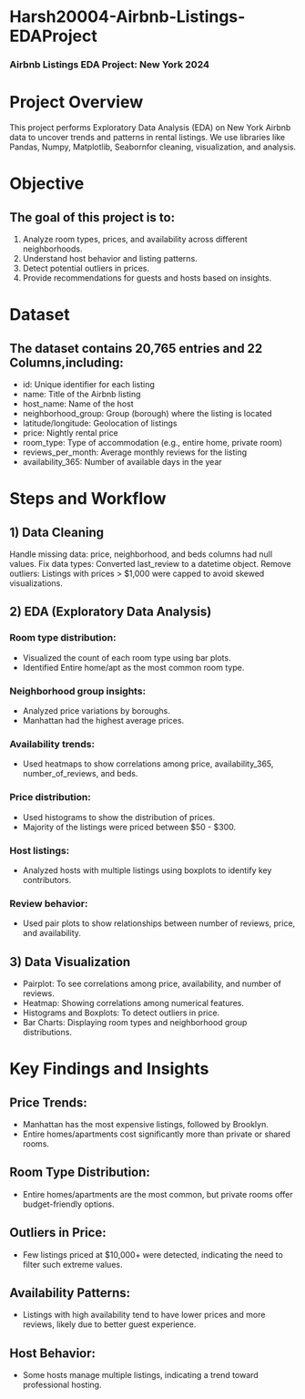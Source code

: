 # Harsh20004-Airbnb-Listings-EDAProject

### Airbnb Listings EDA Project: New York 2024



# Project Overview
This project performs Exploratory Data Analysis (EDA) on New York Airbnb data to uncover trends and patterns in rental listings. We use libraries like Pandas, Numpy, Matplotlib, Seabornfor cleaning, visualization, and analysis.

# Objective
## The goal of this project is to:

1) Analyze room types, prices, and availability across different neighborhoods.
2) Understand host behavior and listing patterns.
3) Detect potential outliers in prices.
4) Provide recommendations for guests and hosts based on insights.

# Dataset
## The dataset contains 20,765 entries and 22 Columns,including:

- id: Unique identifier for each listing
- name: Title of the Airbnb listing
- host_name: Name of the host
- neighborhood_group: Group (borough) where the listing is located
- latitude/longitude: Geolocation of listings
- price: Nightly rental price
- room_type: Type of accommodation (e.g., entire home, private room)
- reviews_per_month: Average monthly reviews for the listing
- availability_365: Number of available days in the year

# Steps and Workflow
## 1) Data Cleaning
Handle missing data: price, neighborhood, and beds columns had null values.
Fix data types: Converted last_review to a datetime object.
Remove outliers: Listings with prices > $1,000 were capped to avoid skewed visualizations.

## 2) EDA (Exploratory Data Analysis)
### Room type distribution:

- Visualized the count of each room type using bar plots.
- Identified Entire home/apt as the most common room type.

### Neighborhood group insights:

- Analyzed price variations by boroughs.
- Manhattan had the highest average prices.

### Availability trends:

- Used heatmaps to show correlations among price, availability_365, number_of_reviews, and beds.

### Price distribution:

- Used histograms to show the distribution of prices.
- Majority of the listings were priced between $50 - $300.

### Host listings:

- Analyzed hosts with multiple listings using boxplots to identify key contributors.

### Review behavior:

- Used pair plots to show relationships between number of reviews, price, and availability.
  
## 3) Data Visualization
- Pairplot: To see correlations among price, availability, and number of reviews.
- Heatmap: Showing correlations among numerical features.
- Histograms and Boxplots: To detect outliers in price.
- Bar Charts: Displaying room types and neighborhood group distributions.

# Key Findings and Insights

## Price Trends:

- Manhattan has the most expensive listings, followed by Brooklyn.
- Entire homes/apartments cost significantly more than private or shared rooms.

## Room Type Distribution:

- Entire homes/apartments are the most common, but private rooms offer budget-friendly options.

## Outliers in Price:

- Few listings priced at $10,000+ were detected, indicating the need to filter such extreme values.

## Availability Patterns:

- Listings with high availability tend to have lower prices and more reviews, likely due to better guest experience.

## Host Behavior:

- Some hosts manage multiple listings, indicating a trend toward professional hosting.
